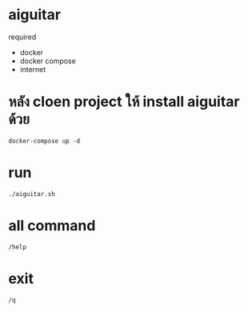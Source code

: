 # aiguitar

required
- docker
- docker compose
- internet

# หลัง cloen project ให้ install aiguitar ด้วย

```docker-compose up -d```

# run

```./aiguitar.sh```

# all command
```/help```

# exit
```/q```
